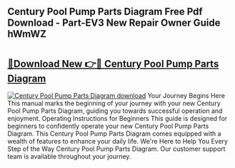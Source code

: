 ## Century Pool Pump Parts Diagram Free Pdf Download - Part-EV3 New Repair Owner Guide hWmWZ

# <h2><a href="http://dfi8fx.blite.top/?on=Century+Pool+Pump+Parts+Diagram">🔗Download New 👉🔴 Century Pool Pump Parts Diagram</a></h2>

[![Century Pool Pump Parts Diagram download](https://i.imgur.com/lujVjoI.png)](http://dfi8fx.blite.top/?on=Century+Pool+Pump+Parts+Diagram)
Your Journey Begins Here This manual marks the beginning of your journey with your new Century Pool Pump Parts Diagram, guiding you towards successful operation and enjoyment. Operating Instructions for Beginners This guide is designed for beginners to confidently operate your new Century Pool Pump Parts Diagram. This Century Pool Pump Parts Diagram comes equipped with a wealth of features to enhance your daily life. We're Here to Help You Every Step of the Way Century Pool Pump Parts Diagram. Our customer support team is available throughout your journey.
